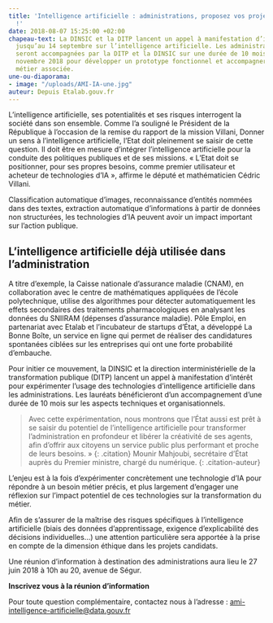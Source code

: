 ```yaml
---
title: 'Intelligence artificielle : administrations, proposez vos projets d’expérimentations
  !'
date: 2018-08-07 15:25:00 +02:00
chapeau-text: La DINSIC et la DITP lancent un appel à manifestation d’intérêt ouvert
  jusqu’au 14 septembre sur l’intelligence artificielle. Les administrations lauréates
  seront accompagnées par la DITP et la DINSIC sur une durée de 10 mois à partir de
  novembre 2018 pour développer un prototype fonctionnel et accompagner la transformation
  métier associée.
une-ou-diaporama:
- image: "/uploads/AMI-IA-une.jpg"
auteur: Depuis Etalab.gouv.fr
---
```


L’intelligence artificielle, ses potentialités et ses risques interrogent la société dans son ensemble. Comme l’a souligné le Président de la République à l’occasion de la remise du rapport de la mission Villani, Donner un sens à l’intelligence artificielle, l’Etat doit pleinement se saisir de cette question. Il doit être en mesure d’intégrer l’intelligence artificielle pour la conduite des politiques publiques et de ses missions. « L’Etat doit se positionner, pour ses propres besoins, comme premier utilisateur et acheteur de technologies d’IA », affirme le député et mathématicien Cédric Villani.

Classification automatique d’images, reconnaissance d’entités nommées dans des textes, extraction automatique d’informations à partir de données non structurées, les technologies d’IA peuvent avoir un impact important sur l’action publique.

## L’intelligence artificielle déjà utilisée dans l’administration

A titre d’exemple, la Caisse nationale d’assurance maladie (CNAM), en collaboration avec le centre de mathématiques appliquées de l’école polytechnique, utilise des algorithmes pour détecter automatiquement les effets secondaires des traitements pharmacologiques en analysant les données du SNIIRAM (dépenses d’assurance maladie). Pôle Emploi, en partenariat avec Etalab et l’incubateur de startups d’État, a développé La Bonne Boîte, un service en ligne qui permet de réaliser des candidatures spontanées ciblées sur les entreprises qui ont une forte probabilité d’embauche.

Pour initier ce mouvement, la DINSIC et la direction interministérielle de la transformation publique (DITP) lancent un appel à manifestation d’intérêt pour expérimenter l’usage des technologies d’intelligence artificielle dans les administrations. Les lauréats bénéficieront d’un accompagnement d’une durée de 10 mois sur les aspects techniques et organisationnels.

>Avec cette expérimentation, nous montrons que l’État aussi est prêt à se saisir du potentiel de l’intelligence artificielle pour transformer l’administration en profondeur et libérer la créativité de ses agents, afin d’offrir aux citoyens un service public plus performant et proche de leurs besoins. » 
{: .citation}
>Mounir Mahjoubi, secrétaire d’État auprès du Premier ministre, chargé du numérique.
{: .citation-auteur}

L’enjeu est à la fois d’expérimenter concrètement une technologie d’IA pour répondre à un besoin métier précis, et plus largement d‘engager une réflexion sur l’impact potentiel de ces technologies sur la transformation du métier.

Afin de s’assurer de la maîtrise des risques spécifiques à l’intelligence artificielle (biais des données d’apprentissage, exigence d’explicabilité des décisions individuelles…) une attention particulière sera apportée à la prise en compte de la dimension éthique dans les projets candidats.

Une réunion d’information à destination des administrations aura lieu le 27 juin 2018 à 10h au 20, avenue de Ségur.

**Inscrivez vous à la réunion d’information**
    
Pour toute question complémentaire, contactez nous à l’adresse : [ami-intelligence-artificielle@data.gouv.fr](mailto:ami-intelligence-artificielle@data.gouv.fr)
